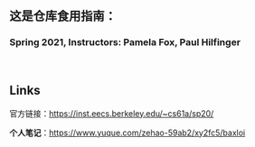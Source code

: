 ## 这是仓库食用指南：

### Spring 2021, Instructors: Pamela Fox, Paul Hilfinger



<br>



## Links

官方链接：https://inst.eecs.berkeley.edu/~cs61a/sp20/

**个人笔记**：https://www.yuque.com/zehao-59ab2/xy2fc5/baxloi


